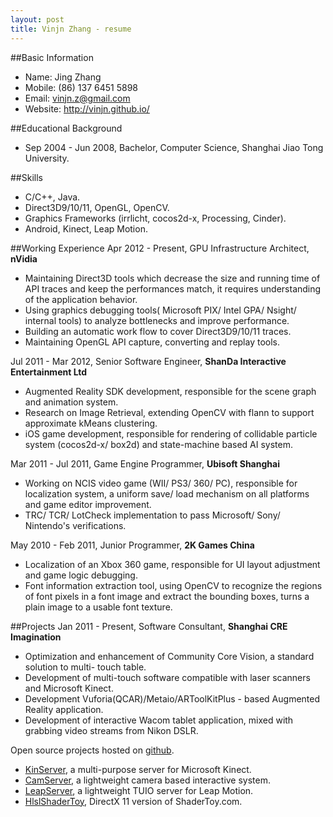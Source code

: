 ```yaml
---
layout: post
title: Vinjn Zhang - resume
---
```


##Basic Information
-   Name:       Jing Zhang 
-   Mobile:     (86) 137 6451 5898 
-   Email:      vinjn.z@gmail.com
-   Website:    http://vinjn.github.io/

##Educational Background
-   Sep 2004 - Jun 2008, Bachelor, Computer Science, Shanghai Jiao Tong University.

##Skills
-   C/C++, Java.
-   Direct3D9/10/11, OpenGL, OpenCV.
-   Graphics Frameworks (irrlicht, cocos2d-x, Processing, Cinder).
-   Android, Kinect, Leap Motion.

##Working Experience
Apr 2012 - Present, GPU Infrastructure Architect, **nVidia**
-   Maintaining Direct3D tools which decrease the size and running time of API traces and keep the performances match, it requires understanding of the application behavior.
-   Using graphics debugging tools( Microsoft PIX/ Intel GPA/ Nsight/ internal tools) to analyze bottlenecks and improve performance.
-   Building an automatic work flow to cover Direct3D9/10/11 traces.
-   Maintaining OpenGL API capture, converting and replay tools.

Jul 2011 - Mar 2012, Senior Software Engineer, **ShanDa Interactive Entertainment Ltd**
-   Augmented Reality SDK development, responsible for the scene graph and animation system.
-   Research on Image Retrieval, extending OpenCV with flann to support approximate kMeans clustering.
-   iOS game development, responsible for rendering of collidable particle system (cocos2d-x/ box2d) and state-machine based AI system.

Mar 2011 - Jul 2011, Game Engine Programmer, **Ubisoft Shanghai**
-   Working on NCIS video game (WII/ PS3/ 360/ PC), responsible for localization system, a uniform save/ load mechanism on all platforms and game editor improvement.
-   TRC/ TCR/ LotCheck implementation to pass Microsoft/ Sony/ Nintendo's verifications.

May 2010 - Feb 2011, Junior Programmer, **2K Games China**
-   Localization of an Xbox 360 game, responsible for UI layout adjustment and game logic debugging.
-   Font information extraction tool, using OpenCV to recognize the regions of font pixels in a font image and extract the bounding boxes, turns a plain image to a usable font texture.

##Projects
Jan 2011 - Present, Software Consultant, **Shanghai CRE Imagination**
-   Optimization and enhancement of Community Core Vision, a standard solution to multi- touch table.
-   Development of multi-touch software compatible with laser scanners and Microsoft Kinect.
-   Development Vuforia(QCAR)/Metaio/ARToolKitPlus - based Augmented Reality application.
-   Development of interactive Wacom tablet application, mixed with grabbing video streams from Nikon DSLR.
   
Open source projects hosted on [github](https://github.com/vinjn).
-   [KinServer](https://github.com/vinjn/KinServer), a multi-purpose server for Microsoft Kinect.
-   [CamServer](http://github.com/vinjn/CamServer/), a lightweight camera based interactive system.
-   [LeapServer](https://github.com/vinjn/LeapServer/), a lightweight TUIO server for Leap Motion.
-   [HlslShaderToy](http://github.com/vinjn/HlslShaderToy/), DirectX 11 version of ShaderToy.com.
